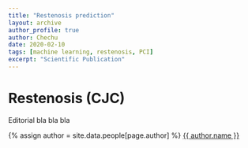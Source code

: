 ```yaml
---
title: "Restenosis prediction"
layout: archive
author_profile: true
author: Chechu
date: 2020-02-10
tags: [machine learning, restenosis, PCI]
excerpt: "Scientific Publication"
---
```

# Restenosis (CJC)

Editorial bla bla bla

{% assign author = site.data.people[page.author] %}
<a rel="author"
  href="https://twitter.com/{{ author.twitter }}"
  title="{{ author.name }}">
    {{ author.name }}
</a>